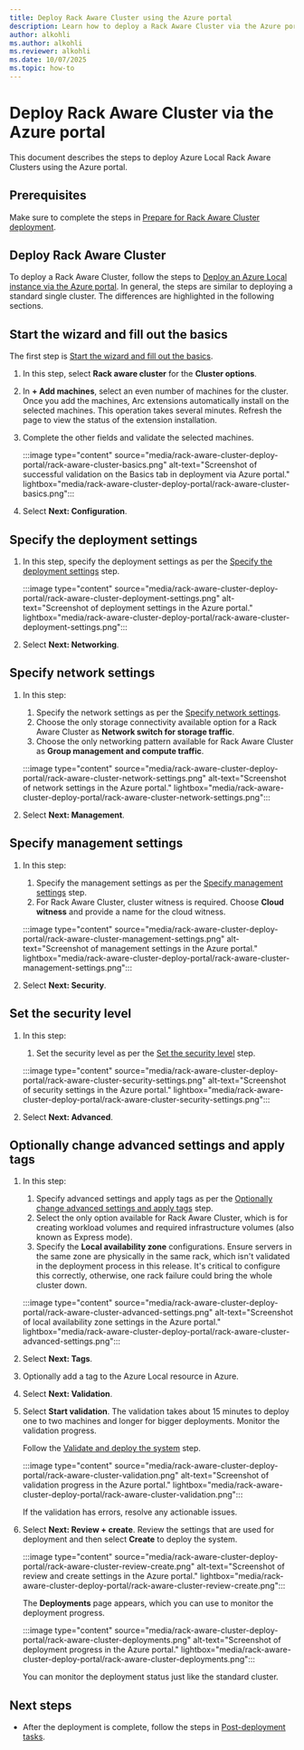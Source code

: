 ```yaml
---
title: Deploy Rack Aware Cluster using the Azure portal
description: Learn how to deploy a Rack Aware Cluster via the Azure portal with step-by-step guidance, including configuration, networking, and validation processes.
author: alkohli
ms.author: alkohli
ms.reviewer: alkohli
ms.date: 10/07/2025
ms.topic: how-to
---
```


# Deploy Rack Aware Cluster via the Azure portal

This document describes the steps to deploy Azure Local Rack Aware Clusters using the Azure portal.

## Prerequisites

Make sure to complete the steps in [Prepare for Rack Aware Cluster deployment](./rack-aware-cluster-deploy-prep.md).

## Deploy Rack Aware Cluster

To deploy a Rack Aware Cluster, follow the steps to [Deploy an Azure Local instance via the Azure portal](./deploy-via-portal.md). In general, the steps are similar to deploying a standard single cluster. The differences are highlighted in the following sections.

## Start the wizard and fill out the basics

The first step is [Start the wizard and fill out the basics](./deploy-via-portal.md#start-the-wizard-and-fill-out-the-basics).

1. In this step, select **Rack aware cluster** for the **Cluster options**.

1. In **+ Add machines**, select an even number of machines for the cluster. Once you add the machines, Arc extensions automatically install on the selected machines. This operation takes several minutes. Refresh the page to view the status of the extension installation.

1. Complete the other fields and validate the selected machines.

    :::image type="content" source="media/rack-aware-cluster-deploy-portal/rack-aware-cluster-basics.png" alt-text="Screenshot of successful validation on the Basics tab in deployment via Azure portal." lightbox="media/rack-aware-cluster-deploy-portal/rack-aware-cluster-basics.png":::

1. Select **Next: Configuration**.

## Specify the deployment settings

1. In this step, specify the deployment settings as per the [Specify the deployment settings](./deploy-via-portal.md#specify-the-deployment-settings) step.

    :::image type="content" source="media/rack-aware-cluster-deploy-portal/rack-aware-cluster-deployment-settings.png" alt-text="Screenshot of deployment settings in the Azure portal." lightbox="media/rack-aware-cluster-deploy-portal/rack-aware-cluster-deployment-settings.png":::

1. Select **Next: Networking**.

## Specify network settings

1. In this step:
    1. Specify the network settings as per the [Specify network settings](./deploy-via-portal.md#specify-network-settings).
    1. Choose the only storage connectivity available option for a Rack Aware Cluster as **Network switch for storage traffic**.
    1. Choose the only networking pattern available for Rack Aware Cluster as **Group management and compute traffic**.

    :::image type="content" source="media/rack-aware-cluster-deploy-portal/rack-aware-cluster-network-settings.png" alt-text="Screenshot of network settings in the Azure portal." lightbox="media/rack-aware-cluster-deploy-portal/rack-aware-cluster-network-settings.png":::

1. Select **Next: Management**.


## Specify management settings

1. In this step: 
    1. Specify the management settings as per the [Specify management settings](./deploy-via-portal.md#specify-management-settings) step.
    1. For Rack Aware Cluster, cluster witness is required. Choose **Cloud witness** and provide a name for the cloud witness.

    :::image type="content" source="media/rack-aware-cluster-deploy-portal/rack-aware-cluster-management-settings.png" alt-text="Screenshot of management settings in the Azure portal." lightbox="media/rack-aware-cluster-deploy-portal/rack-aware-cluster-management-settings.png":::

1. Select **Next: Security**.

## Set the security level

1. In this step:
    1. Set the security level as per the [Set the security level](./deploy-via-portal.md#set-the-security-level) step.

    :::image type="content" source="media/rack-aware-cluster-deploy-portal/rack-aware-cluster-security-settings.png" alt-text="Screenshot of security settings in the Azure portal." lightbox="media/rack-aware-cluster-deploy-portal/rack-aware-cluster-security-settings.png":::

1. Select **Next: Advanced**.

## Optionally change advanced settings and apply tags

1. In this step:
    1. Specify advanced settings and apply tags as per the [Optionally change advanced settings and apply tags](./deploy-via-portal.md#optionally-change-advanced-settings-and-apply-tags) step.
    1. Select the only option available for Rack Aware Cluster, which is for creating workload volumes and required infrastructure volumes (also known as Express mode).
    1. Specify the **Local availability zone** configurations. Ensure servers in the same zone are physically in the same rack, which isn't validated in the deployment process in this release. It's critical to configure this correctly, otherwise, one rack failure could bring the whole cluster down.

    :::image type="content" source="media/rack-aware-cluster-deploy-portal/rack-aware-cluster-advanced-settings.png" alt-text="Screenshot of local availability zone settings in the Azure portal." lightbox="media/rack-aware-cluster-deploy-portal/rack-aware-cluster-advanced-settings.png":::

1. Select **Next: Tags**.
1. Optionally add a tag to the Azure Local resource in Azure.
1. Select **Next: Validation**.
1. Select **Start validation**. The validation takes about 15 minutes to deploy one to two machines and longer for bigger deployments. Monitor the validation progress.

    Follow the [Validate and deploy the system](./deploy-via-portal.md#validate-and-deploy-the-system) step.

    :::image type="content" source="media/rack-aware-cluster-deploy-portal/rack-aware-cluster-validation.png" alt-text="Screenshot of validation progress in the Azure portal." lightbox="media/rack-aware-cluster-deploy-portal/rack-aware-cluster-validation.png":::

    If the validation has errors, resolve any actionable issues.

1. Select **Next: Review + create**. Review the settings that are used for deployment and then select **Create** to deploy the system.

    :::image type="content" source="media/rack-aware-cluster-deploy-portal/rack-aware-cluster-review-create.png" alt-text="Screenshot of review and create settings in the Azure portal." lightbox="media/rack-aware-cluster-deploy-portal/rack-aware-cluster-review-create.png":::

    The **Deployments** page appears, which you can use to monitor the deployment progress.

    :::image type="content" source="media/rack-aware-cluster-deploy-portal/rack-aware-cluster-deployments.png" alt-text="Screenshot of deployment progress in the Azure portal." lightbox="media/rack-aware-cluster-deploy-portal/rack-aware-cluster-deployments.png":::

    You can monitor the deployment status just like the standard cluster.

## Next steps

- After the deployment is complete, follow the steps in [Post-deployment tasks](../index.yml).
